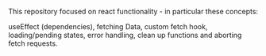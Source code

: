This repository focused on react functionality - in particular these concepts:

useEffect (dependencies), fetching Data, custom fetch hook, loading/pending states, error handling, clean up functions and aborting fetch requests. 
